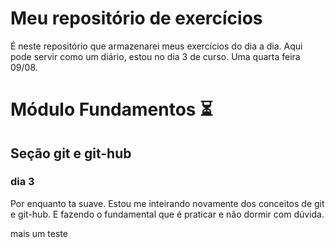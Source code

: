 # Meu repositório de exercícios

É neste repositório que armazenarei meus exercícios do dia a dia. 
Aqui pode servir como um diário, estou no dia 3 de curso. Uma quarta feira 09/08.

# Módulo Fundamentos :hourglass_flowing_sand:

## Seção git e git-hub

### dia 3

Por enquanto ta suave. Estou me inteirando novamente dos conceitos de git e git-hub. E fazendo o fundamental que é 
praticar e não dormir com dúvida. 


mais um teste


